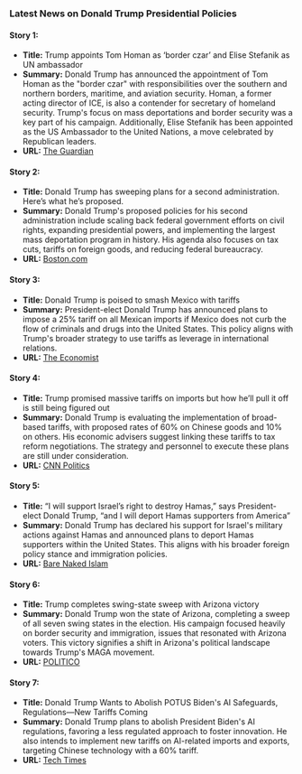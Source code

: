 ### Latest News on Donald Trump Presidential Policies

#### Story 1:
- **Title:** Trump appoints Tom Homan as ‘border czar’ and Elise Stefanik as UN ambassador
- **Summary:** Donald Trump has announced the appointment of Tom Homan as the "border czar" with responsibilities over the southern and northern borders, maritime, and aviation security. Homan, a former acting director of ICE, is also a contender for secretary of homeland security. Trump's focus on mass deportations and border security was a key part of his campaign. Additionally, Elise Stefanik has been appointed as the US Ambassador to the United Nations, a move celebrated by Republican leaders.
- **URL:** [The Guardian](https://www.theguardian.com/us-news/live/2024/nov/11/kremlin-denies-reports-of-trump-putin-ukraine-war-call-us-politics-live)

#### Story 2:
- **Title:** Donald Trump has sweeping plans for a second administration. Here’s what he’s proposed.
- **Summary:** Donald Trump's proposed policies for his second administration include scaling back federal government efforts on civil rights, expanding presidential powers, and implementing the largest mass deportation program in history. His agenda also focuses on tax cuts, tariffs on foreign goods, and reducing federal bureaucracy.
- **URL:** [Boston.com](https://www.boston.com/news/politics/2024/11/06/donald-trump-has-sweeping-plans-for-a-second-administration-heres-what-hes-proposed/)

#### Story 3:
- **Title:** Donald Trump is poised to smash Mexico with tariffs
- **Summary:** President-elect Donald Trump has announced plans to impose a 25% tariff on all Mexican imports if Mexico does not curb the flow of criminals and drugs into the United States. This policy aligns with Trump's broader strategy to use tariffs as leverage in international relations.
- **URL:** [The Economist](https://www.economist.com/the-americas/2024/11/07/donald-trump-is-poised-to-smash-mexico-with-tariffs)

#### Story 4:
- **Title:** Trump promised massive tariffs on imports but how he’ll pull it off is still being figured out
- **Summary:** Donald Trump is evaluating the implementation of broad-based tariffs, with proposed rates of 60% on Chinese goods and 10% on others. His economic advisers suggest linking these tariffs to tax reform negotiations. The strategy and personnel to execute these plans are still under consideration.
- **URL:** [CNN Politics](https://www.cnn.com/2024/11/08/politics/tariffs-donald-trump-strategy)

#### Story 5:
- **Title:** “I will support Israel’s right to destroy Hamas,” says President-elect Donald Trump, “and I will deport Hamas supporters from America”
- **Summary:** Donald Trump has declared his support for Israel's military actions against Hamas and announced plans to deport Hamas supporters within the United States. This aligns with his broader foreign policy stance and immigration policies.
- **URL:** [Bare Naked Islam](https://barenakedislam.com/2024/11/06/i-will-support-israels-right-to-destroy-hamas-says-president-elect-donald-trump-and-i-will-deport-hamas-supporters-from-america/)

#### Story 6:
- **Title:** Trump completes swing-state sweep with Arizona victory
- **Summary:** Donald Trump won the state of Arizona, completing a sweep of all seven swing states in the election. His campaign focused heavily on border security and immigration, issues that resonated with Arizona voters. This victory signifies a shift in Arizona's political landscape towards Trump's MAGA movement.
- **URL:** [POLITICO](https://www.politico.com/news/2024/11/09/donald-trump-wins-arizona-00188147)

#### Story 7:
- **Title:** Donald Trump Wants to Abolish POTUS Biden's AI Safeguards, Regulations—New Tariffs Coming
- **Summary:** Donald Trump plans to abolish President Biden's AI regulations, favoring a less regulated approach to foster innovation. He also intends to implement new tariffs on AI-related imports and exports, targeting Chinese technology with a 60% tariff.
- **URL:** [Tech Times](https://www.techtimes.com/articles/308178/20241107/donald-trump-wants-abolish-potus-bidens-ai-safeguards-regulationsnew-tariffs-coming.htm)